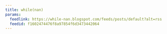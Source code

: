 ```yaml
---
title: while(nan)
params:
  feedlink: https://while-nan.blogspot.com/feeds/posts/default?alt=rss
  feedid: f1602474476f8a97854f6d3473442064
---
```

